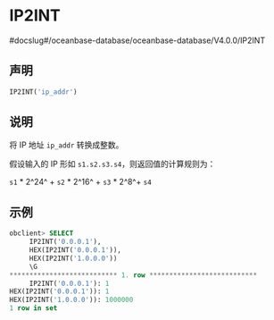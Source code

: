 IP2INT 
===========================
#docslug#/oceanbase-database/oceanbase-database/V4.0.0/IP2INT


声明 
-----------------------

```sql
IP2INT('ip_addr')
```



说明 
-----------------------

将 IP 地址 `ip_addr` 转换成整数。

假设输入的 IP 形如 `s1.s2.s3.s4`，则返回值的计算规则为：

`s1` \* 2^24^ + `s2` \* 2^16^ + `s3` \* 2^8^+ `s4`

示例 
-----------------------

```sql
obclient> SELECT
     IP2INT('0.0.0.1'),
     HEX(IP2INT('0.0.0.1')),
     HEX(IP2INT('1.0.0.0'))
     \G
*************************** 1. row ***************************
     IP2INT('0.0.0.1'): 1
HEX(IP2INT('0.0.0.1')): 1
HEX(IP2INT('1.0.0.0')): 1000000
1 row in set 
```


